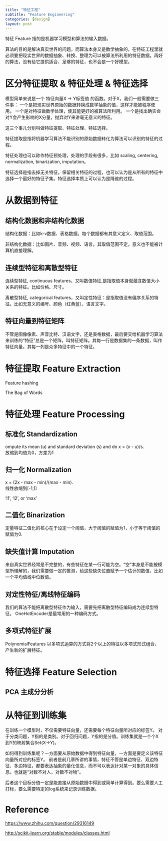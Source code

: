 ```yaml
---
title: "特征工程"
subtitle: "Feature Engineering"
categories: [design]
layout: post
---
```


特征 Feature 指的是机器学习模型和算法的输入数据。

算法的目的是解决真实世界的问题，而算法本身又是数学抽象的，在特征工程里就必须要把现实世界的数据抽象、转换、整理为可以被算法所利用的特征数据。再好的算法，没有给它提供适合、足够的特征，也不会是一个好模型。


# 区分特征提取 & 特征处理 & 特征选择

模型简单来说是一个 特征向量X -> Y标签值 的函数。对于X，我们一般需要做三件事：
一个是把现实世界原始的数据转换成数学抽象的值，这样才能被程序使用。
一个是对特征做数学处理，使其能更好的被算法所利用。
一个是找出确实会对Y会产生影响的X分量，抛弃对Y来讲毫无意义的特征。

这三个事儿分别叫做特征提取、特征处理、特征选择。

特征提取是指将机器学习算法不能识别的原始数据转化为算法可以识别的特征的过程。

特征处理也可以称作特征预处理，处理的手段有很多，比如 scaling, centering, normalization, binarization, imputation。

特征选择是指去掉无关特征，保留相关特征的过程，也可以认为是从所有的特征中选择一个最好的特征子集。特征选择本质上可以认为是降维的过程。




# 从数据到特征

## 结构化数据和非结构化数据

结构化数据：比如k-v数据、表格数据。每个数据都有其意义定义、取值范围。

非结构化数据：比如图片、音频、视频、语言。其取值范围不定，意义也不能被计算机直接理解。

## 连续型特征和离散型特征

连续型特征, continuous features，又叫数值特征,是指取值本身就蕴含数值大小关系的特征。比如价格、尺寸。

离散型特征, categorical features，又叫定性特征：是指取值没有偏序关系的特征。比如无意义的编号、颜色（红黄蓝）、语言文字。


## 特征向量到特征矩阵

不管是图像像素、声音比特、汉语文字，还是表格数据，最后要交给机器学习算法来训练的“特征”总是一个矩阵，叫特征矩阵。其每一行是数据集的一条数据，叫作特征向量。其每一列是众多特征中的一个特征。








# 特征提取 Feature Extraction

Feature hashing

The Bag of Words







# 特征处理 Feature Processing

## 标准化 Standardization

ompute its mean (u) and standard deviation (s) and do x = (x - u)/s.       
放缩到均值为0，方差为1

## 归一化 Normalization

x = (2x - max - min)/(max - min).    
线性放缩到[-1,1]

‘l1’, ‘l2’, or ‘max’

## 二值化 Binarization

定量特征二值化的核心在于设定一个阈值，大于阈值的赋值为1，小于等于阈值的赋值为0.


## 缺失值计算 Imputation

来自真实世界经常是不完整的，有些特征在某一行可能为空。“空”本身是不能被模型所理解的，我们需要做一定的推测，给这些缺失位置赋予一个估计的数值，比如一个平均值或中位数值。


## 对定性特征/离线特征编码

我们的算法不能把离散型特征作为输入，需要先把离散型特征编码成为连续型特征。 OneHotEncoder是最常用的一种编码方式。


## 多项式特征扩展

PolynomialFeatures 以多项式运算的方式将2个以上的特征以多项式形式组合，产生新的扩展特征。







# 特征选择 Feature Selection

## PCA 主成分分析






# 从特征到训练集

在训练一个模型时，不仅需要特征向量，还需要每个特征向量所对应的标签Y。
对于分类问题，Y指的是类别。对于回归问题，Y指的是分值。训练集就是一个个X到Y的映射集合Set(X->Y)。

如何得到训练集呢？一方面要从原始数据中得到特征向量，一方面是要定义该特征向量所对应的标签Y。
前者是前几章所讲的事情，特征不管是单边特征、双边特征、多边特征，都要表达抽象的量化信息，而不可以表达针对某一对象的具体信息。也就是“对数不对人，对数不对物”。

后者这个目标分值一定是能直接从原始数据中得到或简单计算得到。要么需要人工打标，要么需要特定的log系统来记录训练数据。




# Reference

https://www.zhihu.com/question/29316149

http://scikit-learn.org/stable/modules/classes.html
